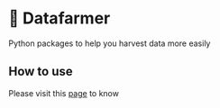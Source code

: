 # 🌾 Datafarmer
Python packages to help you harvest data more easily

## How to use
Please visit this [page](https://prasetyowahyuaw.github.io/datafarmer/) to know 
